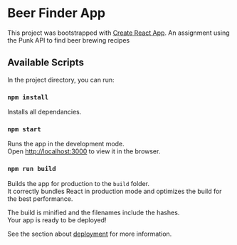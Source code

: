 # Beer Finder App

This project was bootstrapped with [Create React App](https://github.com/facebook/create-react-app).
An assignment using the Punk API to find beer brewing recipes

## Available Scripts

In the project directory, you can run:

### `npm install`

Installs all dependancies.

### `npm start`

Runs the app in the development mode.\
Open [http://localhost:3000](http://localhost:3000) to view it in the browser.

### `npm run build`

Builds the app for production to the `build` folder.\
It correctly bundles React in production mode and optimizes the build for the best performance.

The build is minified and the filenames include the hashes.\
Your app is ready to be deployed!

See the section about [deployment](https://facebook.github.io/create-react-app/docs/deployment) for more information.
